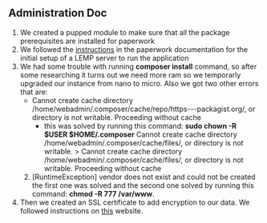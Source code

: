 
Administration Doc
------------------
 1. We created a pupped module to make sure that all the package prerequisites are installed for paperwork
 2. We followed the [instructions](https://github.com/twostairs/paperwork/wiki/Installing-Paperwork-on-Ubuntu-16.04-lts) in the paperwork documentation for the initial setup of a LEMP server to run the application
 3. We had some trouble with running **composer install** command, so after some researching it turns out we need more ram so we temporarly upgraded our instance from nano to micro. Also we got two other errors that are:
    * Cannot create cache directory /home/webadmin/.composer/cache/repo/https---packagist.org/, or directory is not writable. Proceeding without cache
       * this was solved by running this command: **sudo chown -R $USER $HOME/.composer**
Cannot create cache directory /home/webadmin/.composer/cache/files/, or directory is not writable. > Cannot create cache directory /home/webadmin/.composer/cache/files/, or directory is not writable. Proceeding without cache
    2. [RuntimeException] vendor does not exist and could not be created
the first one was solved  and the second one solved by running this command: **chmod -R 777 /var/www**.
 3. Then we created an SSL certificate to add encryption to our data.  We followed instructions on [this](https://www.digitalocean.com/community/tutorials/how-to-create-an-ssl-certificate-on-nginx-for-ubuntu-14-04) website.

